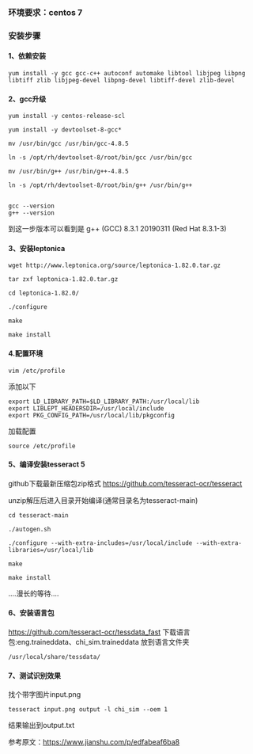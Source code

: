 
### 环境要求：centos 7

### 安装步骤

#### 1、依赖安装
```
yum install -y gcc gcc-c++ autoconf automake libtool libjpeg libpng libtiff zlib libjpeg-devel libpng-devel libtiff-devel zlib-devel
```
#### 2、gcc升级
```
yum install -y centos-release-scl

yum install -y devtoolset-8-gcc*

mv /usr/bin/gcc /usr/bin/gcc-4.8.5

ln -s /opt/rh/devtoolset-8/root/bin/gcc /usr/bin/gcc

mv /usr/bin/g++ /usr/bin/g++-4.8.5

ln -s /opt/rh/devtoolset-8/root/bin/g++ /usr/bin/g++


gcc --version
g++ --version
```
到这一步版本可以看到是 g++ (GCC) 8.3.1 20190311 (Red Hat 8.3.1-3)

#### 3、安装leptonica
```
wget http://www.leptonica.org/source/leptonica-1.82.0.tar.gz

tar zxf leptonica-1.82.0.tar.gz 

cd leptonica-1.82.0/

./configure

make

make install
```

#### 4.配置环境
```
vim /etc/profile
```
添加以下
```
export LD_LIBRARY_PATH=$LD_LIBRARY_PATH:/usr/local/lib
export LIBLEPT_HEADERSDIR=/usr/local/include
export PKG_CONFIG_PATH=/usr/local/lib/pkgconfig
```
加载配置
```
source /etc/profile
```

#### 5、编译安装tesseract 5
github下载最新压缩包zip格式
https://github.com/tesseract-ocr/tesseract

unzip解压后进入目录开始编译(通常目录名为tesseract-main)
```
cd tesseract-main

./autogen.sh

./configure --with-extra-includes=/usr/local/include --with-extra-libraries=/usr/local/lib

make

make install
```
....漫长的等待....

#### 6、安装语言包
https://github.com/tesseract-ocr/tessdata_fast
下载语言包:eng.traineddata、chi_sim.traineddata
放到语言文件夹
```
/usr/local/share/tessdata/
```


#### 7、测试识别效果
找个带字图片input.png
```
tesseract input.png output -l chi_sim --oem 1
```
结果输出到output.txt

参考原文：https://www.jianshu.com/p/edfabeaf6ba8



